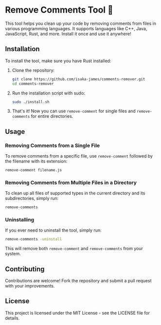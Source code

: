 # Remove Comments Tool 🧹

This tool helps you clean up your code by removing comments from files in various programming languages. It supports languages like C++, Java, JavaScript, Rust, and more. Install it once and use it anywhere!

## Installation

To install the tool, make sure you have Rust installed:
1. Clone the repository:
   ```bash
   git clone https://github.com/isaka-james/comments-remover.git
   cd comments-remover
   ```

2. Run the installation script with sudo:
   ```bash
   sudo ./install.sh
   ```

3. That's it! Now you can use `remove-comment` for single files and `remove-comments` for entire directories.

## Usage

### Removing Comments from a Single File
To remove comments from a specific file, use `remove-comment` followed by the filename with its extension:
```bash
remove-comment filename.js
```

### Removing Comments from Multiple Files in a Directory
To clean up all files of supported types in the current directory and its subdirectories, simply run:
```bash
remove-comments
```

### Uninstalling

If you ever need to uninstall the tool, simply run:
```bash
remove-comments -uninstall
```

This will remove both `remove-comment` and `remove-comments` from your system.

## Contributing

Contributions are welcome! Fork the repository and submit a pull request with your improvements.

## License

This project is licensed under the MIT License - see the LICENSE file for details.

